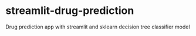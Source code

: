 # streamlit-drug-prediction
Drug prediction app with streamlit and sklearn decision tree classifier model
